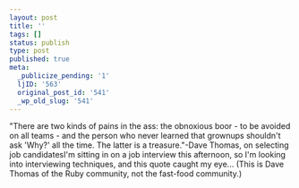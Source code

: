 ```yaml
---
layout: post
title: ''
tags: []
status: publish
type: post
published: true
meta:
  _publicize_pending: '1'
  ljID: '563'
  original_post_id: '541'
  _wp_old_slug: '541'
---
```

"There are two kinds of pains in the ass: the obnoxious boor - to be avoided on all teams - and the person who never learned that grownups shouldn't ask 'Why?' all the time. The latter is a treasure."-Dave Thomas, on selecting job candidatesI'm sitting in on a job interview this afternoon, so I'm looking into interviewing techniques, and this quote caught my eye...  (This is Dave Thomas of the Ruby community, not the fast-food community.)
